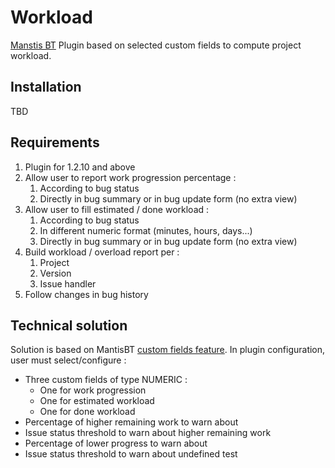 # Workload
[Manstis BT](http://www.mantisbt.org/) Plugin based on selected custom fields to compute project workload.

## Installation
TBD

## Requirements
1. Plugin for 1.2.10 and above
2. Allow user to report work progression percentage :
	1. According to bug status
	2. Directly in bug summary or in bug update form (no extra view)
3. Allow user to fill estimated / done workload :
	1. According to bug status
	2. In different numeric format (minutes, hours, days...)
	3. Directly in bug summary or in bug update form (no extra view)
4. Build workload / overload report per :
	1. Project
	2. Version
	3. Issue handler
5. Follow changes in bug history

## Technical solution
Solution is based on MantisBT [custom fields feature](https://www.mantisbt.org/docs/master-1.2.x/en/administration_guide/admin.customize.html).
In plugin configuration, user must select/configure :
- Three custom fields of type NUMERIC :
    - One for work progression
    - One for estimated workload
	- One for done workload
- Percentage of higher remaining work to warn about
- Issue status threshold to warn about higher remaining work
- Percentage of lower progress to warn about
- Issue status threshold to warn about undefined test
